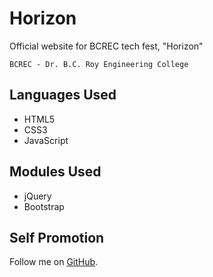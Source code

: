 # Horizon
Official website for BCREC tech fest, "Horizon"
```
BCREC - Dr. B.C. Roy Engineering College
```
## Languages Used
* HTML5
* CSS3
* JavaScript
## Modules Used
* jQuery
* Bootstrap
## Self Promotion
Follow me on [GitHub](https://github.com/surajkumar88).
